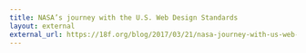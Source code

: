 ```yaml
---
title: NASA’s journey with the U.S. Web Design Standards
layout: external
external_url: https://18f.org/blog/2017/03/21/nasa-journey-with-us-web-design-standards/
---
```


